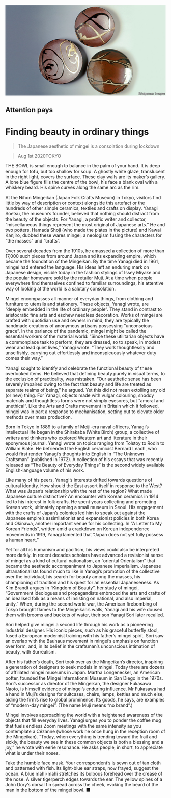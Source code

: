 ![](./images/20200801_BKP011_0.jpg)

## Attention pays

# Finding beauty in ordinary things

> The Japanese aesthetic of mingei is a consolation during lockdown

> Aug 1st 2020TOKYO

THE BOWL is small enough to balance in the palm of your hand. It is deep enough for tofu, but too shallow for soup. A ghostly white glaze, translucent in the right light, covers the surface. These clay walls are its maker’s gallery. A lone blue figure fills the centre of the bowl, his face a blank oval with a whiskery beard. His spine curves along the same arc as the rim.

At the Nihon Mingeikan (Japan Folk Crafts Museum) in Tokyo, visitors find little by way of description or context alongside this artefact or the hundreds of other simple ceramics, textiles and crafts on display. Yanagi Soetsu, the museum’s founder, believed that nothing should distract from the beauty of the objects. For Yanagi, a prolific writer and collector, “miscellaneous things represent the most original of Japanese arts.” He and two potters, Hamada Shoji (who made the plates in the picture) and Kawai Kanjiro, dubbed these wares mingei, a neologism fusing the characters for “the masses” and “crafts”.

Over several decades from the 1910s, he amassed a collection of more than 17,000 such pieces from around Japan and its expanding empire, which became the foundation of the Mingeikan. By the time Yanagi died in 1961, mingei had entered the language. His ideas left an enduring mark on Japanese design, visible today in the fashion stylings of Issey Miyake and the popular homeware sold by the retailer Muji. At a time when people everywhere find themselves confined to familiar surroundings, his attentive way of looking at the world is a salutary consolation.

Mingei encompasses all manner of everyday things, from clothing and furniture to utensils and stationery. These objects, Yanagi wrote, are “deeply embedded in the life of ordinary people”. They stand in contrast to aristocratic fine arts and eschew needless decoration. Works of mingei are crafted with quotidian use and owners in mind; they are typically the handmade creations of anonymous artisans possessing “unconscious grace”. In the parlance of the pandemic, mingei might be called the essential workers of the material world: “Since these utilitarian objects have a commonplace task to perform, they are dressed, so to speak, in modest wear and lead quiet lives,” Yanagi wrote. “They work thoughtlessly and unselfishly, carrying out effortlessly and inconspicuously whatever duty comes their way.”

Yanagi sought to identify and celebrate the functional beauty of these overlooked items. He believed that defining beauty purely in visual terms, to the exclusion of practicality, was mistaken. “Our aesthetic sense has been severely impaired owing to the fact that beauty and life are treated as separate realms of being,” he argued. Yet this did not mean extolling any old (or new) thing. For Yanagi, objects made with vulgar colouring, shoddy materials and thoughtless forms were not simply eyesores, but “amoral and unethical”. Like the Arts and Crafts movement in Britain which it followed, mingei was in part a response to mechanisation, setting out to elevate older methods over mass production.

Born in Tokyo in 1889 to a family of Meiji-era naval officers, Yanagi’s intellectual life began in the Shirakaba (White Birch) group, a collective of writers and thinkers who explored Western art and literature in their eponymous journal. Yanagi wrote on topics ranging from Tolstoy to Rodin to William Blake. He befriended the English ceramicist Bernard Leach, who would first render Yanagi’s thoughts into English in “The Unknown Craftsman” (published in 1972). A collection of his essays that was recently released as “The Beauty of Everyday Things” is the second widely available English-language volume of his work.

Like many of his peers, Yanagi’s interests drifted towards questions of cultural identity. How should the East assert itself in response to the West? What was Japan’s relationship with the rest of the region? What made Japanese culture distinctive? An encounter with Korean ceramics in 1914 led to his interest in folk crafts. He spent years collecting and promoting Korean work, ultimately opening a small museum in Seoul. His engagement with the crafts of Japan’s colonies led him to speak out against the Japanese empire’s assimilationist and expansionist policies in both Korea and Okinawa, another important venue for his collecting. In “A Letter to My Korean Friends”, written amid a crackdown on Korean independence movements in 1919, Yanagi lamented that “Japan does not yet fully possess a human heart.”

Yet for all his humanism and pacifism, his views could also be interpreted more darkly. In recent decades scholars have advanced a revisionist sense of mingei as a kind of cultural nationalism, an “oriental Orientalism” that became the aesthetic accompaniment to Japanese imperialism. Japanese ultranationalists found much to like in Yanagi’s promotion of the collective over the individual, his search for beauty among the masses, his championing of tradition and his quest for an essential Japaneseness. As Kim Brandt argues in “Kingdom of Beauty”, her study of mingei, “Government ideologues and propagandists embraced the arts and crafts of an idealised folk as a means of insisting on national, and also imperial, unity.” When, during the second world war, the American firebombing of Tokyo brought flames to the Mingeikan’s walls, Yanagi and his wife doused them with brooms and buckets of water, their son Yanagi Sori later recalled.

Sori helped give mingei a second life through his work as a pioneering industrial designer. His iconic pieces, such as his graceful butterfly stool, fused a European modernist training with his father’s mingei spirit. Sori saw an overlap with the Bauhaus movement in mingei’s emphasis on function over form, and, in its belief in the craftsman’s unconscious intimation of beauty, with Surrealism.

After his father’s death, Sori took over as the Mingeikan’s director, inspiring a generation of designers to seek models in mingei. Today there are dozens of affiliated mingei museums in Japan. Martha Longenecker, an American potter, founded the Mingei International Museum in San Diego in the 1970s. Sori’s successor as director of the Mingeikan, the designer Fukasawa Naoto, is himself evidence of mingei’s enduring influence. Mr Fukasawa had a hand in Muji’s designs for suitcases, chairs, lamps, kettles and much else, aiding the firm’s rise to global prominence. Its goods, he says, are examples of “modern-day mingei”. (The name Muji means “no brand”.)

Mingei involves approaching the world with a heightened awareness of the objects that fill everyday lives. Yanagi urges you to ponder the coffee mug that fuels endless Zoom meetings with the same intensity as you contemplate a Cézanne (whose work he once hung in the reception room of the Mingeikan). “Today, when everything is trending toward the frail and sickly, the beauty we see in these common objects is both a blessing and a joy,” he wrote with eerie resonance. He asks people, in short, to appreciate what is under their noses.

Take the humble face mask. Your correspondent’s is sewn out of tan cloth and patterned with fish. Its light-blue ear straps, now frayed, suggest the ocean. A blue mahi-mahi stretches its bulbous forehead over the crease of the nose. A silver tigerperch edges towards the ear. The yellow spines of a John Dory’s dorsal fin spread across the cheek, evoking the beard of the man in the bottom of the mingei bowl. ■